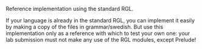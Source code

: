 Reference implementation using the standard RGL.

If your language is already in the standard RGL, you can implement it easily by making a copy of the files in grammar/swedish.
But use this implementation only as a reference with which to test your own one: your lab submission must not make any use of the RGL modules, except Prelude!
